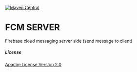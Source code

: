 [![Maven Central](https://img.shields.io/maven-central/v/com.github.morteza-j8/fcm-server.svg?label=Maven%20Central)](https://search.maven.org/search?q=g:%22com.github.morteza-j8%22%20AND%20a:%22fcm-server%22)
# FCM SERVER
Firebase cloud messaging server side (send message to client)




##### License
[Apache License Version 2.0](https://github.com/Morteza-j8/fcm-server/blob/master/LICENSE)


